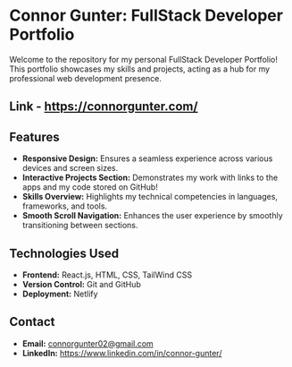 # Connor Gunter: FullStack Developer Portfolio

Welcome to the repository for my personal FullStack Developer Portfolio! This portfolio showcases my skills and projects, acting as a hub for my professional web development presence.

## Link - https://connorgunter.com/

## Features

- **Responsive Design:** Ensures a seamless experience across various devices and screen sizes.
- **Interactive Projects Section:** Demonstrates my work with links to the apps and my code stored on GitHub!
- **Skills Overview:** Highlights my technical competencies in languages, frameworks, and tools.
- **Smooth Scroll Navigation:** Enhances the user experience by smoothly transitioning between sections.

## Technologies Used

- **Frontend:** React.js, HTML, CSS, TailWind CSS
- **Version Control:** Git and GitHub
- **Deployment:** Netlify

## Contact
- **Email:** connorgunter02@gmail.com
- **LinkedIn:** https://www.linkedin.com/in/connor-gunter/
